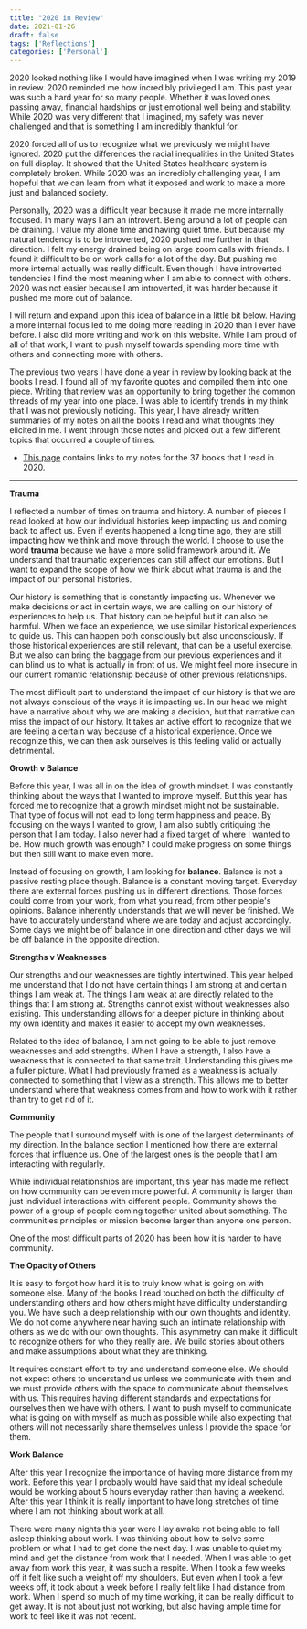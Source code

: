 ```yaml
---
title: "2020 in Review"
date: 2021-01-26
draft: false
tags: ['Reflections']
categories: ['Personal']
---
```


2020 looked nothing like I would have imagined when I was writing my 2019 in review. 2020 reminded me how incredibly privileged I am. This past year was such a hard year for so many people. Whether it was loved ones passing away, financial hardships or just emotional well being and stability. While 2020 was very different that I imagined, my safety was never challenged and that is something I am incredibly thankful for.

2020 forced all of us to recognize what we previously we might have ignored. 2020 put the differences the racial inequalities  in the United States on full display. It showed that the United States healthcare system is completely broken. While 2020 was an incredibly challenging year, I am hopeful that we can learn from what it exposed and work to make a more just and balanced society.

Personally, 2020 was a difficult year because it made me more internally focused. In many ways I am an introvert. Being around a lot of people can be draining. I value my alone time and having quiet time. But because my natural tendency is to be introverted, 2020 pushed me further in that direction. I felt my energy drained being on large zoom calls with friends. I found it difficult to be on work calls for a lot of the day. But pushing me more internal actually was really difficult. Even though I have introverted tendencies I find the most meaning when I am able to connect with others. 2020 was not easier because I am introverted, it was harder because it pushed me more out of balance.

I will return and expand upon this idea of balance in a little bit below. Having a more internal focus led to me doing more reading in 2020 than I ever have before. I also did more writing and work on this website. While I am proud of all of that work, I want to push myself towards spending more time with others and connecting more with others.

The previous two years I have done a year in review by looking back at the books I read. I found all of my favorite quotes and compiled them into one piece. Writing that review was an opportunity to bring together the common threads of my year into one place. I was able to identify trends in my think that I was not previously noticing. This year, I have already written summaries of my notes on all the books I read and what thoughts they elicited in me. I went through those notes and picked out a few different topics that occurred a couple of times.

- [This page](/#/medium/book) contains links to my notes for the 37 books that I read in 2020.

* * *

**Trauma**

I reflected a number of times on trauma and history. A number of pieces I read looked at how our individual histories keep impacting us and coming back to affect us. Even if events happened a long time ago, they are still impacting how we think and move through the world. I choose to use the word **trauma** because we have a more solid framework around it. We understand that traumatic experiences can still affect our emotions. But I want to expand the scope of how we think about what trauma is and the impact of our personal histories.

Our history is something that is constantly impacting us. Whenever we make decisions or act in certain ways, we are calling on our history of experiences to help us. That history can be helpful but it can also be harmful. When we face an experience,  we use similar historical experiences to guide us. This can happen both consciously but also unconsciously. If those historical experiences are still relevant, that can be a useful exercise. But we also can bring the baggage from our previous experiences and it can blind us to what is actually in front of us. We might feel more insecure in our current romantic relationship because of other previous relationships.

The most difficult part to understand the impact of our history is that we are not always conscious of the ways it is impacting us. In our head we might have a narrative about why we are making a decision, but that narrative can miss the impact of our history. It takes an active effort to recognize that we are feeling a certain way because of a historical experience. Once we recognize this, we can then ask ourselves is this feeling valid or actually detrimental.

**Growth v Balance**

Before this year, I was all in on the idea of growth mindset. I was constantly thinking about the ways that I wanted to improve myself. But this year has forced me to recognize that a growth mindset might not be sustainable. That type of focus will not lead to long term happiness and peace. By focusing on the ways I wanted to grow, I am also subtly critiquing the person that I am today. I also never had a fixed target of where I wanted to be. How much growth was enough? I could make progress on some things but then still want to make even more.

Instead of focusing on growth, I am looking for **balance**. Balance is not a passive resting place though. Balance is a constant moving target. Everyday there are external forces pushing us in different directions. Those forces could come from your work, from what you read, from other people's opinions. Balance inherently understands that we will never be finished. We have to accurately understand where we are today and adjust accordingly. Some days we might be off balance in one direction and other days we will be off balance in the opposite direction.

**Strengths v Weaknesses**

Our strengths and our weaknesses are tightly intertwined. This year helped me understand that I do not have certain things I am strong at and certain things I am weak at. The things I am weak at are directly related to the things that I am strong at. Strengths cannot exist without weaknesses also existing. This understanding allows for a deeper picture in thinking about my own identity and makes it easier to accept my own weaknesses.

Related to the idea of balance, I am not going to be able to just remove weaknesses and add strengths. When I have a strength, I also have a weakness that is connected to that same trait. Understanding this gives me a fuller picture. What I had previously framed as a weakness is actually connected to something that I view as a strength. This allows me to better understand where that weakness comes from and how to work with it rather than try to get rid of it.

**Community**

The people that I surround myself with is one of the largest determinants of my direction. In the balance section I mentioned how there are external forces that influence us. One of the largest ones is the people that I am interacting with regularly.

While individual relationships are important, this year has made me reflect on how community can be even more powerful. A community is larger than just individual interactions with different people. Community shows the power of a group of people coming together united about something. The communities principles or mission become larger than anyone one person.

One of the most difficult parts of 2020 has been how it is harder to have community.


**The Opacity of Others**

It is easy to forgot how hard it is to truly know what is going on with someone else. Many of the books I read touched on both the difficulty of understanding others and how others might have difficulty understanding you. We have such a deep relationship with our own thoughts and identity. We do not come anywhere near having such an intimate relationship with others as we do with our own thoughts. This asymmetry can make it difficult to recognize others for who they really are. We build stories about others and make assumptions about what they are thinking.

It requires constant effort to try and understand someone else. We should not expect others to understand us unless we communicate with them and we must provide others with the space to communicate about themselves with us. This requires having different standards and expectations for ourselves then we have with others. I want to push myself to communicate what is going on with myself as much as possible while also expecting that others will not necessarily share themselves unless I provide the space for them.


**Work Balance**

After this year I recognize the importance of having more distance from my work. Before this year I probably would have said that my ideal schedule would be working about 5 hours everyday rather than having a weekend. After this year I think it is really important to have long stretches of time where I am not thinking about work at all.

There were many nights this year were I lay awake not being able to fall asleep thinking about work. I was thinking about how to solve some problem or what I had to get done the next day. I was unable to quiet my mind and get the distance from work that I needed. When I was able to get away from work this year, it was such a respite. When I took a few weeks off it felt like such a weight off my shoulders. But even when I took a few weeks off, it took about a week before I really felt like I had distance from work. When I spend so much of my time working, it can be really difficult to get away. It is not about just not working, but also having ample time for work to feel like it was not recent.





